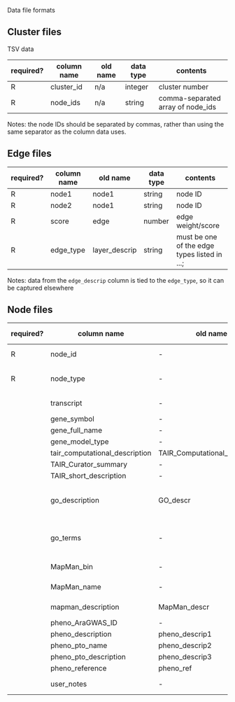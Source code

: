 Data file formats

## Cluster files

TSV data

| required? | column name | old name | data type | contents |
|-|-|-|-|-|
| R | cluster_id | n/a | integer | cluster number |
| R | node_ids   | n/a | string  | comma-separated array of node_ids |

Notes: the node IDs should be separated by commas, rather than using the same separator as the column data uses.

## Edge files

| required? | column name | old name | data type | contents |
|-|-|-|-|-|
| R | node1      | node1         | string | node ID |
| R | node2      | node1         | string | node ID |
| R | score      | edge          | number | edge weight/score |
| R | edge_type  | layer_descrip | string | must be one of the edge types listed in ...; |

Notes: data from the `edge_descrip` column is tied to the `edge_type`, so it can be captured elsewhere

## Node files

| required? | column name | old name | data type | contents |
|-|-|-|-|-|
| R | node_id | - | string | unique node ID |
| R | node_type | - | string | one of the node types listed in ... |
| | transcript | - | string | transcript ID |
| | gene_symbol | - | string |
| | gene_full_name | - | string |
| | gene_model_type | - | string |
| | tair_computational_description | TAIR_Computational_description | string |
| | TAIR_Curator_summary | - | string |
| | TAIR_short_description | - | string |
| | go_description | GO_descr | string | GO term name(s) -- to be revisited |
| | go_terms | - | string | GO term IDs, comma-separated |
| | MapMan_bin | - | string | MapMan ID |
| | MapMan_name | - | string | MapMan term name |
| | mapman_description | MapMan_descr | string | MapMan description |
| | pheno_AraGWAS_ID | - | string |  |
| | pheno_description | pheno_descrip1 | string |  |
| | pheno_pto_name | pheno_descrip2 | string |  |
| | pheno_pto_description | pheno_descrip3 | string |  |
| | pheno_reference | pheno_ref | string |  |
| | user_notes | - | string | freeform text |
